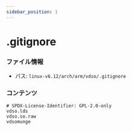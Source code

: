 ```yaml
---
sidebar_position: 1
---
```

# .gitignore

### ファイル情報

- パス: `linux-v6.12/arch/arm/vdso/.gitignore`

### コンテンツ

```gitignore
# SPDX-License-Identifier: GPL-2.0-only
vdso.lds
vdso.so.raw
vdsomunge

```
